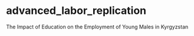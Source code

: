 # advanced_labor_replication
The Impact of Education on the Employment of Young Males in Kyrgyzstan
